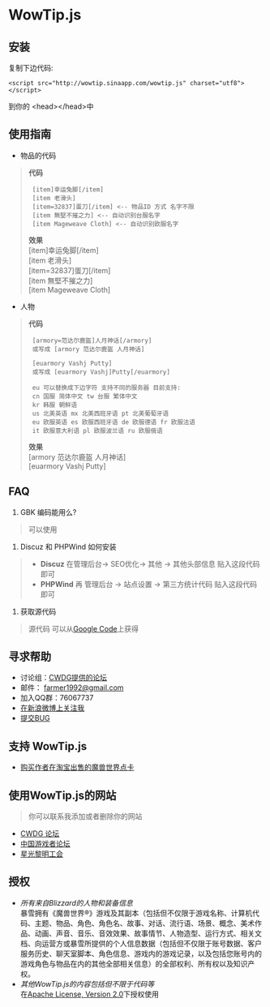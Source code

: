 WowTip.js
=========

安装
----

复制下边代码:

    <script src="http://wowtip.sinaapp.com/wowtip.js" charset="utf8"></script>

到你的 &lt;head&gt;&lt;/head&gt;中


使用指南
--------


* 物品的代码

> **代码**
>	
>      [item]幸运兔脚[/item]
>      [item 老滑头]
>      [item=32837]蛋刀[/item] <-- 物品ID 方式 名字不限
>      [item 無堅不摧之力] <-- 自动识别台服名字
>      [item Mageweave Cloth] <-- 自动识别欧服名字
> 
> **效果**  
> [item]幸运兔脚[/item]  
> [item 老滑头]  
> [item=32837]蛋刀[/item]  
> [item 無堅不摧之力]  
> [item Mageweave Cloth]  
> 

* 人物

> **代码**
>	
>      [armory=范达尔鹿盔]人月神话[/armory]
>      或写成 [armory 范达尔鹿盔 人月神话]
>       
>      [euarmory Vashj Putty]
>      或写成 [euarmory Vashj]Putty[/euarmory]
> 
>      eu 可以替换成下边字符 支持不同的服务器 目前支持: 
>      cn 国服 简体中文 tw 台服 繁体中文 
>      kr 韩服 朝鲜语 
>      us 北美英语 mx 北美西班牙语 pt 北美葡萄牙语
>      eu 欧服英语 es 欧服西班牙语 de 欧服德语 fr 欧服法语
>      it 欧服意大利语 pl 欧服波兰语 ru 欧服俄语
> 
> **效果**  
> [armory 范达尔鹿盔 人月神话]  
> [euarmory Vashj Putty]  
> 

FAQ
---

1. GBK 编码能用么?
> 可以使用

1. Discuz 和 PHPWind 如何安装
> * **Discuz** 在管理后台-> SEO优化-> 其他 -> 其他头部信息 贴入这段代码即可  
> * **PHPWind** 再 管理后台 ->  站点设置 -> 第三方统计代码 贴入这段代码即可 

1. 获取源代码
> 源代码 可以从[Google Code](http://code.google.com/p/itemstatlite/source/checkout)上获得

寻求帮助
-------
* 讨论组：[CWDG提供的论坛](http://wowtip.g.cwowaddon.com)
* 邮件： <farmer1992@gmail.com>
* 加入QQ群：76067737 
* [在新浪微博上关注我](http://weibo.com/tg123)
* [提交BUG](http://code.google.com/p/itemstatlite/issues/list)

支持 WowTip.js
-------------
* [购买作者在淘宝出售的魔兽世界点卡](http://item.taobao.com/item.htm?id=8925044258)

使用WowTip.js的网站
------------------
> 你可以联系我添加或者删除你的网站

* [CWDG 论坛](http://bbs.cwowaddon.com)
* [中国游戏者论坛](http://www.cngamer.net)
* [星光黎明工会](http://www.xglm.net/)

授权
----
* *所有来自Blizzard的人物和装备信息*  
暴雪拥有《魔兽世界®》游戏及其副本（包括但不仅限于游戏名称、计算机代码、主题、物品、角色、角色名、故事、对话、流行语、场景、概念、美术作品、动画、声音、音乐、音效效果、故事情节、人物造型、运行方式、相关文档、向运营方或暴雪所提供的个人信息数据（包括但不仅限于账号数据、客户服务历史、聊天室脚本、角色信息、游戏内的游戏记录，以及包括您账号内的游戏角色与物品在内的其他全部相关信息）的全部权利、所有权以及知识产权。
* *其他WowTip.js的内容包括但不限于代码等*  
在[Apache License, Version 2.0](http://www.apache.org/licenses/LICENSE-2.0.html)下授权使用  

